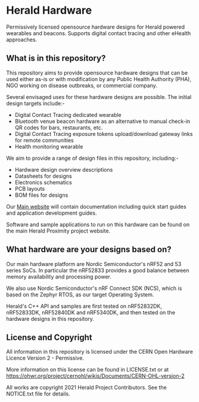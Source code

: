 # Herald Hardware

Permissively licensed opensource hardware designs for Herald powered wearables and beacons. 
Supports digital contact tracing and other eHealth approaches.

## What is in this repository?

This repository aims to provide opensource hardware designs that can be used either
as-is or with modification by any Public Health Authority (PHA), NGO working on
disease outbreaks, or commercial company.

Several envisaged uses for these hardware designs are possible. 
The initial design targets include:-

- Digital Contact Tracing dedicated wearable
- Bluetooth venue beacon hardware as an alternative to manual check-in QR codes for bars, restaurants, etc.
- Digital Contact Tracing exposure tokens upload/download gateway links for remote communities
- Health monitoring wearable

We aim to provide a range of design files in this repository, including:-

- Hardware design overview descriptions
- Datasheets for designs
- Electronics schematics
- PCB layouts
- BOM files for designs

Our [Main website](https://vmware.github.io/herald/) will contain documentation
including quick start guides and application development guides.

Software and sample applications to run on this hardware can be found on
the main Herald Proximity project website.

## What hardware are your designs based on?

Our main hardware platform are Nordic Semiconductor's nRF52 and 53 series
SoCs. In particular the nRF52833 provides a good balance between
memory availability and processing power.

We also use Nordic Semiconductor's nRF Connect SDK (NCS), which is based
on the Zephyr RTOS, as our target Operating System.

Herald's C++ API and samples are first tested on nRF52832DK, nRF52833DK,
nRF52840DK and nRF5340DK, and then tested on the hardware designs in this
repository.

## License and Copyright

All information in this repository is licensed under the 
CERN Open Hardware Licence Version 2 - Permissive. 

More information on this license can be found in LICENSE.txt or at 
https://ohwr.org/project/cernohl/wikis/Documents/CERN-OHL-version-2

All works are copyright 2021 Herald Project Contributors. See the
NOTICE.txt file for details.
